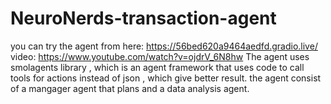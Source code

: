 # NeuroNerds-transaction-agent
you can try the agent from here: https://56bed620a9464aedfd.gradio.live/
video: https://www.youtube.com/watch?v=ojdrV_6N8hw
The agent uses smolagents library , which is an agent framework that uses code to call tools for actions instead of json , which give better result.
the agent consist of a mangager agent that plans and a data analysis agent.
